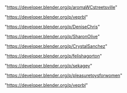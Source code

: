"https://developer.blender.org/p/aromaWCstreetsville"

"https://developer.blender.org/p/veprbl"

 
"https://developer.blender.org/p/DeniseChris"


"https://developer.blender.org/p/SharonOlive"


"https://developer.blender.org/p/CrystalSanchez"


"https://developer.blender.org/p/felishagorton"


"https://developer.blender.org/p/sekagey"


"https://developer.blender.org/p/pleasuretoysforwomen"


"https://developer.blender.org/p/veprbl"


 

